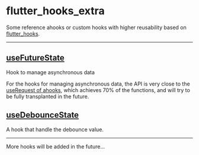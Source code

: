 # flutter_hooks_extra

Some reference ahooks or custom hooks with higher reusability based on [flutter_hooks](https://pub.dev/packages/flutter_hooks).

---

## [useFutureState](https://pub.dev/documentation/flutter_hooks_extra/latest/flutter_hooks_extra/useFutureState.html)

Hook to manage asynchronous data

For the hooks for managing asynchronous data, the API is very close to the [useRequest of ahooks](https://ahooks.js.org/hooks/async), which achieves 70% of the functions, and will try to be fully transplanted in the future.

## [useDebounceState](https://pub.dev/documentation/flutter_hooks_extra/latest/flutter_hooks_extra/useDebounceState.html)

A hook that handle the debounce value.

---

More hooks will be added in the future...
